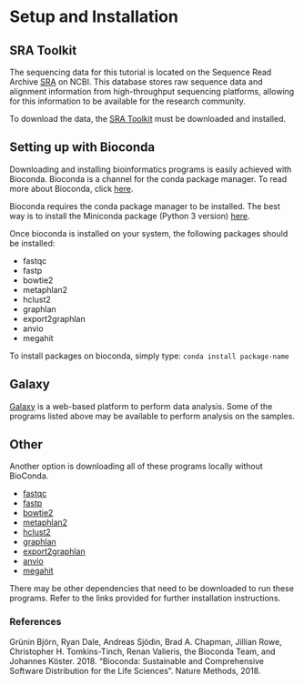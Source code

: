 # Setup and Installation

## SRA Toolkit

The sequencing data for this tutorial is located on the Sequence Read Archive [SRA](https://www.ncbi.nlm.nih.gov/sra) on NCBI. This database stores raw sequence data and alignment information from high-throughput sequencing platforms, allowing for this information to be available for the research community. 

To download the data, the [SRA Toolkit](https://www.ncbi.nlm.nih.gov/sra/docs/toolkitsoft/) must be downloaded and installed.

## Setting up with Bioconda

Downloading and installing bioinformatics programs is easily achieved with Bioconda. Bioconda is a channel for the conda package manager. To read more about Bioconda, click [here](https://bioconda.github.io).

Bioconda requires the conda package manager to be installed.  The best way is to install the Miniconda package (Python 3 version) [here](https://conda.io/miniconda.html).

Once bioconda is installed on your system, the following packages should be installed:
* fastqc
* fastp
* bowtie2
* metaphlan2
* hclust2
* graphlan
* export2graphlan
* anvio
* megahit

To install packages on bioconda, simply type:
`conda install package-name`

## Galaxy

[Galaxy](https://usegalaxy.org) is a web-based platform to perform data analysis.  Some of the programs listed above may be available to perform analysis on the samples.

## Other

Another option is downloading all of these programs locally without BioConda.
* [fastqc](https://www.bioinformatics.babraham.ac.uk/projects/fastqc/)
* [fastp](https://github.com/OpenGene/fastp)
* [bowtie2](http://bowtie-bio.sourceforge.net/bowtie2/index.shtml)
* [metaphlan2](https://bitbucket.org/biobakery/metaphlan2)
* [hclust2](https://bitbucket.org/nsegata/hclust2)
* [graphlan](https://bitbucket.org/nsegata/graphlan/wiki/Home)
* [export2graphlan](https://bitbucket.org/CibioCM/export2graphlan)
* [anvio](http://merenlab.org/2016/06/26/installation-v2/)
* [megahit](https://github.com/voutcn/megahit)

There may be other dependencies that need to be downloaded to run these programs.  Refer to the links provided for further installation instructions.

### References

Grünin Björn, Ryan Dale, Andreas Sjödin, Brad A. Chapman, Jillian Rowe, Christopher H. Tomkins-Tinch, Renan Valieris, the Bioconda Team, and Johannes Köster. 2018. “Bioconda: Sustainable and Comprehensive Software Distribution for the Life Sciences”. Nature Methods, 2018.

